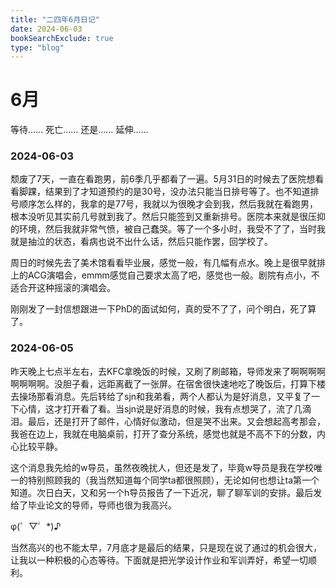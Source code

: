 ```yaml
---
title: "二四年6月日记"
date: 2024-06-03
bookSearchExclude: true
type: "blog"
---
```



<!--more-->

# 6月

等待…… 死亡…… 还是…… 延伸……

### 2024-06-03

颓废了7天，一直在看跑男，前6季几乎都看了一遍。5月31日的时候去了医院想看看脚踝，结果到了才知道预约的是30号，没办法只能当日排号等了。也不知道排号顺序怎么样的，我拿的是77号，我就以为很晚才会到我，然后我就在看跑男，根本没听见其实前几号就到我了。然后只能签到又重新排号。医院本来就是很压抑的环境，然后我就非常气愤，被自己蠢哭。等了一个多小时，我受不了了，当时我就是抽泣的状态，看病也说不出什么话，然后只能作罢，回学校了。

周日的时候先去了美术馆看看毕业展，感觉一般，有几幅有点水。晚上是很早就排上的ACG演唱会，emmm感觉自己要求太高了吧，感觉也一般。剧院有点小，不适合开这种摇滚的演唱会。

刚刚发了一封信想跟进一下PhD的面试如何，真的受不了了，问个明白，死了算了。

### 2024-06-05

昨天晚上七点半左右，去KFC拿晚饭的时候，又刷了刷邮箱，导师发来了啊啊啊啊啊啊啊啊。没胆子看，远距离截了一张屏。在宿舍很快速地吃了晚饭后，打算下楼去操场那看消息。先后转给了sjn和我弟看，两个人都认为是好消息，又平复了一下心情，这才打开看了看。当sjn说是好消息的时候，我有点想哭了，流了几滴泪。最后，还是打开了邮件，心情好似激动，但是哭不出来。又会想起高考那会，我爸在边上，我就在电脑桌前，打开了查分系统，感觉也就是不高不下的分数，内心比较平静。

这个消息我先给的w导员，虽然夜晚扰人，但还是发了，毕竟w导员是我在学校唯一的特别照顾我的（我当然知道每个同学ta都很照顾），无论如何也想让ta第一个知道。次日白天，又和另一个h导员报告了一下近况，聊了聊军训的安排。最后发给了毕业论文的导师，导师也很为我高兴。

φ(゜▽゜*)♪

当然高兴的也不能太早，7月底才是最后的结果，只是现在说了通过的机会很大，让我以一种积极的心态等待。下面就是把光学设计作业和军训弄好，希望一切顺利。

###